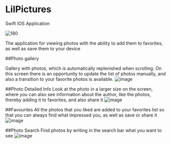 # LilPictures
Swift IOS Application

![180](https://user-images.githubusercontent.com/81229461/167268700-e7d68cec-6de3-4eb6-9de5-872c2a988073.png)

The application for viewing photos with the ability to add them to favorites, as well as save them to your device

##Photo gallery

Gallery with photos, which is automatically replenished when scrolling. On this screen there is an opportunity to update the list of photos manually, and also a transition to your favorite photos is available.
![image](https://user-images.githubusercontent.com/81229461/179389723-6902d1c2-d6de-42e5-a2f7-f033bc590e69.png)

##Photo Detailed Info
Look at the photo in a larger size on the screen, where you can also see information about the author, like the photos, thereby adding it to favorites, and also share it
![image](https://user-images.githubusercontent.com/81229461/179390146-ff6b156e-db07-47e9-af00-d14802bcd5d2.png)

##Favourites
All the photos that you liked are added to your favorites list so that you can always find what impressed you, as well as save or share it
![image](https://user-images.githubusercontent.com/81229461/179390273-bda8c1b7-b7e5-4da2-adc2-8a654a478c58.png)

##Photo Search
Find photos by writing in the search bar what you want to see
![image](https://user-images.githubusercontent.com/81229461/179390371-7962700a-d564-4714-81dd-67d3abf1ed64.png)
